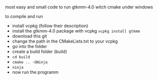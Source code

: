most easy and small code to run gtkmm-4.0 witch cmake under windows

to compile and run 

- install vcpkg (follow their description)
- install the gtkmm-4.0 package with vcpkg `vcpkg install gtkmm` 
- download this git
- change the path in the CMakeLists.txt to your vcpkg 
- go into the folder
- create a build folder (build)
- `cd build`
- `cmake .. -GNinja`
- `ninja`
- now run the programm
